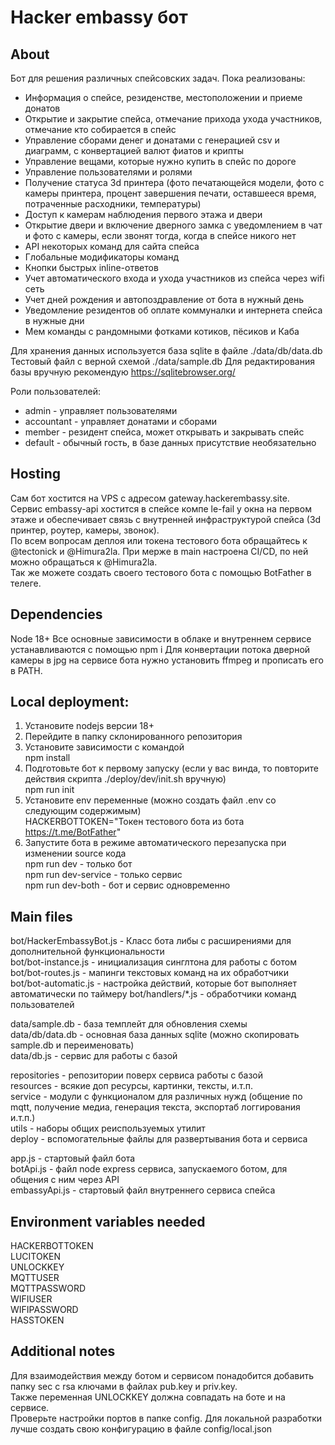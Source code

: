 # Hacker embassy бот
## About
Бот для решения различных спейсовских задач. Пока реализованы:
- Информация о спейсе, резиденстве, местоположении и приеме донатов
- Открытие и закрытие спейса, отмечание прихода ухода участников, отмечание кто собирается в спейс
- Управление сборами денег и донатами с генерацией csv и диаграмм, с конвертацией валют фиатов и крипты
- Управление вещами, которые нужно купить в спейс по дороге
- Управление пользователями и ролями
- Получение статуса 3d принтера (фото печатающейся модели, фото с камеры принтера, процент завершения печати, оставшееся время, потраченные расходники, температуры)
- Доступ к камерам наблюдения первого этажа и двери
- Открытие двери и включение дверного замка с уведомлением в чат и фото с камеры, если звонят тогда, когда в спейсе никого нет
- API некоторых команд для сайта спейса
- Глобальные модификаторы команд
- Кнопки быстрых inline-ответов
- Учет автоматического входа и ухода участников из спейса через wifi сеть
- Учет дней рождения и автопоздравление от бота в нужный день
- Уведомление резидентов об оплате коммуналки и интернета спейса в нужные дни
- Мем команды с рандомными фотками котиков, пёсиков и Каба

Для хранения данных используется база sqlite в файле ./data/db/data.db
Тестовый файл с верной схемой ./data/sample.db
Для редактирования базы вручную рекомендую https://sqlitebrowser.org/

Роли пользователей: 
- admin - управляет пользователями
- accountant - управляет донатами и сборами
- member - резидент спейса, может открывать и закрывать спейс
- default - обычный гость, в базе данных присутствие необязательно

## Hosting
Сам бот хостится на VPS с адресом gateway.hackerembassy.site.   
Сервис embassy-api хостится в спейсе компе le-fail у окна на первом этаже и обеспечивает связь с внутренней инфраструктурой спейса (3d принтер, роутер, камеры, звонок).  
По всем вопросам деплоя или токена тестового бота обращайтесь к @tectonick и @Himura2la. При мерже в main настроена CI/CD, по ней можно обращаться к @Himura2la.  
Так же можете создать своего тестового бота с помощью BotFather в телеге.  

## Dependencies
Node 18+
Все основные зависимости в облаке и внутреннем сервисе устанавливаются с помощью npm i
Для конвертации потока дверной камеры в jpg на сервисе бота нужно установить ffmpeg и прописать его в PATH.

## Local deployment:
1. Установите nodejs версии 18+
2. Перейдите в папку склонированного репозитория
3. Установите зависимости с командой  
        npm install
4. Подготовьте бот к первому запуску (если у вас винда, то повторите действия скрипта ./deploy/dev/init.sh вручную)  
        npm run init
5. Установите env переменные (можно создать файл .env со следующим содержимым)  
        HACKERBOTTOKEN="Токен тестового бота из бота https://t.me/BotFather"
6. Запустите бота в режиме автоматического перезапуска при изменении source кода  
        npm run dev - только бот  
        npm run dev-service - только сервис  
        npm run dev-both - бот и сервис одновременно 

## Main files
bot/HackerEmbassyBot.js - Класс бота либы с расширениями для дополнительной функциональности  
bot/bot-instance.js - инициализация синглтона для работы с ботом  
bot/bot-routes.js - мапинги текстовых команд на их обработчики  
bot/bot-automatic.js - настройка действий, которые бот выполняет автоматически по таймеру
bot/handlers/*.js - обработчики команд пользователей  

data/sample.db - база темплейт для обновления схемы  
data/db/data.db - основная база данных sqlite (можно скопировать sample.db и переименовать)  
data/db.js - сервис для работы с базой  

repositories - репозитории поверх сервиса работы с базой  
resources - всякие доп ресурсы, картинки, тексты, и.т.п.  
service - модули с функционалом для различных нужд (общение по mqtt, получение медиа, генерация текста, экспортаб логгирования и.т.п.)  
utils - наборы общих реиспользуемых утилит  
deploy - вспомогательные файлы для развертывания бота и сервиса  

app.js - стартовый файл бота  
botApi.js - файл node express сервиса, запускаемого ботом, для общения с ним через API  
embassyApi.js - стартовый файл внутреннего сервиса спейса  

## Environment variables needed
HACKERBOTTOKEN  
LUCITOKEN  
UNLOCKKEY  
MQTTUSER  
MQTTPASSWORD  
WIFIUSER  
WIFIPASSWORD  
HASSTOKEN  

## Additional notes
Для взаимодействия между ботом и сервисом понадобится добавить папку sec с rsa ключами в файлах pub.key и priv.key.  
Также переменная UNLOCKKEY должна совпадать на боте и на сервисе.    
Проверьте настройки портов в папке config. Для локальной разработки лучше создать свою конфигурацию в файле config/local.json   